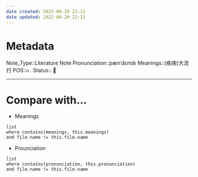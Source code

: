 ```yaml
---
date created: 2022-06-20 22:12
date updated: 2022-06-20 22:13
---
```


# Metadata

Note_Type::Literature Note
Pronunciation::pænˈdɛmɪk
Meanings::(疾病)大流行
POS::`n.`
Status:: 👶

---

# Compare with...

- Meanings

```dataview
list
where contains(meanings, this.meanings)
and file.name != this.file.name
```

- Prounciation

```dataview
list
where contains(pronunciation, this.pronunciation)
and file.name != this.file.name
```
